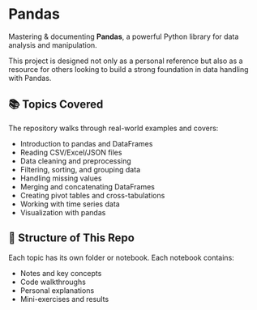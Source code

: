 # Pandas

Mastering & documenting **Pandas**, a powerful Python library for data analysis and manipulation.

This project is designed not only as a personal reference but also as a resource for others looking to build a strong foundation in data handling with Pandas.

## 📚 Topics Covered

The repository walks through real-world examples and covers:

- Introduction to pandas and DataFrames
- Reading CSV/Excel/JSON files
- Data cleaning and preprocessing
- Filtering, sorting, and grouping data
- Handling missing values
- Merging and concatenating DataFrames
- Creating pivot tables and cross-tabulations
- Working with time series data
- Visualization with pandas

## 📝 Structure of This Repo

Each topic has its own folder or notebook.
Each notebook contains:

- Notes and key concepts
- Code walkthroughs
- Personal explanations
- Mini-exercises and results
